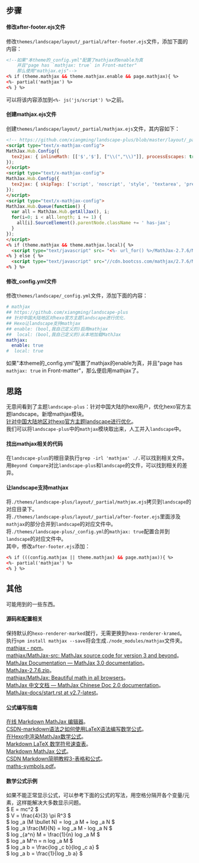 ## 步骤

#### 修改after-footer.ejs文件  
修改`themes/landscape/layout/_partial/after-footer.ejs`文件，添加下面的内容：  
```html
<!--如果"本theme的_config.yml"配置了mathjax的enable为真
    并且"page has `mathjax: true` in Front-matter"
    那么使用"mathjax.ejs"-->
<% if (theme.mathjax && theme.mathjax.enable && page.mathjax){ %>
<%- partial('mathjax') %>
<% } %>
```
可以将该内容添加到`<%- js('js/script') %>`之前。  

#### 创建mathjax.ejs文件  
创建`themes/landscape/layout/_partial/mathjax.ejs`文件，其内容如下：  
```html
<!-- https://github.com/xiangming/landscape-plus/blob/master/layout/_partial/mathjax.ejs -->
<script type="text/x-mathjax-config">
MathJax.Hub.Config({
  tex2jax: { inlineMath: [['$','$'], ["\\(","\\)"]], processEscapes: true }
});
</script>
<script type="text/x-mathjax-config">
MathJax.Hub.Config({
  tex2jax: { skipTags: ['script', 'noscript', 'style', 'textarea', 'pre', 'code'] }
});
</script>
<script type="text/x-mathjax-config">
MathJax.Hub.Queue(function() {
  var all = MathJax.Hub.getAllJax(), i;
  for(i=0; i < all.length; i += 1) {
    all[i].SourceElement().parentNode.className += ' has-jax';
  }
});
</script>
<% if (theme.mathjax && theme.mathjax.local){ %>
  <script type="text/javascript" src= "<%- url_for() %>/MathJax-2.7.6/MathJax.js?config=TeX-AMS-MML_HTMLorMML"></script>
<% } else { %>
  <script type="text/javascript" src="//cdn.bootcss.com/mathjax/2.7.6/MathJax.js?config=TeX-AMS-MML_HTMLorMML"></script>
<% } %>
```

#### 修改_config.yml文件  
修改`themes/landscape/_config.yml`文件，添加下面的内容：  
```yml
# mathjax
## https://github.com/xiangming/landscape-plus
## 针对中国大陆地区对hexo官方主题landscape进行优化.
## Hexo让landscape支持mathjax
## enable: (bool,我自己定义的)启用mathjax
##  local: (bool,我自己定义的)从本地加载MathJax
mathjax:
  enable: true
#  local: true
```
如果"本theme的_config.yml"配置了mathjax的enable为真，并且"page has `mathjax: true` in Front-matter"，那么便启用mathjax了。  


## 思路  
无意间看到了主题`landscape-plus`：针对中国大陆的hexo用户，优化hexo官方主题landscape。新增mathjax模块。  
[针对中国大陆地区对hexo官方主题landscape进行优化](https://github.com/xiangming/landscape-plus)。  
我们可以将`landscape-plus`中的`mathjax`模块取出来，人工并入`landscape`中。  

#### 找出mathjax相关的代码  
在`landscape-plus`的根目录执行`grep -irl 'mathjax' ./.`可以找到相关文件。  
用`Beyond Compare`对比`landscape-plus`和`landscape`的文件，可以找到相关的差异。  

#### 让landscape支持mathjax  
将`./themes/landscape-plus/layout/_partial/mathjax.ejs`拷贝到`landscape`的对应目录下。  
将`./themes/landscape-plus/layout/_partial/after-footer.ejs`里面涉及`mathjax`的部分合并到`landscape`的对应文件中。  
将`./themes/landscape-plus/_config.yml`的`mathjax: true`配置合并到`landscape`的对应文件中。  
其中，修改`after-footer.ejs`添加：
```html
<% if (((config.mathjax || theme.mathjax) && page.mathjax)){ %>
<%- partial('mathjax') %>
<% } %>
```

## 其他  
可能用到的一些东西。  

#### 源码和配置相关  
保持默认的`hexo-renderer-marked`就行，无需更换到`hexo-renderer-kramed`。  
执行`npm install mathjax --save`将会生成`./node_modules/mathjax`文件夹。  
[mathjax - npm](https://www.npmjs.com/package/mathjax)。  
[mathjax/MathJax-src: MathJax source code for version 3 and beyond](https://github.com/mathjax/MathJax-src)。  
[MathJax Documentation — MathJax 3.0 documentation](http://docs.mathjax.org/en/latest/index.html)。  
[MathJax-2.7.6.zip](https://github.com/mathjax/MathJax/archive/2.7.6.zip)。  
[mathjax/MathJax: Beautiful math in all browsers](https://github.com/mathjax/MathJax)。  
[MathJax 中文文档 — MathJax Chinese Doc 2.0 documentation](https://mathjax-chinese-doc.readthedocs.io/en/latest/)。  
[MathJax-docs/start.rst at v2.7-latest](https://github.com/mathjax/MathJax-docs/blob/v2.7-latest/start.rst)。  

#### 公式编写指南  
[在线 Markdown MathJax 编辑器](https://kerzol.github.io/markdown-mathjax/editor.html)。  
[CSDN-markdown语法之如何使用LaTeX语法编写数学公式](https://blog.csdn.net/lanxuezaipiao/article/details/44341645)。  
[在Hexo中渲染MathJax数学公式](https://www.cnblogs.com/wangxin37/p/8185688.html)。  
[Markdown LaTeX 数学符号速查表](https://www.rdtoc.com/tutorial/markdown-latex-tutorial.html)。  
[Markdown MathJax 公式](https://www.rdtoc.com/tutorial/markdown-mathjax-tutorial.html)。  
[CSDN Markdown简明教程3-表格和公式](https://blog.csdn.net/whqet/article/details/44277965)。  
[maths-symbols.pdf](http://mirrors.sjtug.sjtu.edu.cn/ctan/info/symbols/math/maths-symbols.pdf)。  

#### 数学公式示例  
如果不能正常显示公式，可以参考下面的公式的写法，用空格分隔开各个变量/元素，这样能解决大多数显示问题。  
$ E = mc^2 $  
$ V = \frac{4}{3} \pi R^3 $  
$ log _a (M \bullet N) = log _a M + log _a N $  
$ log _a \frac{M}{N} = log _a M - log _a N $  
$ log _{a^n} M = \frac{1}{n} log _a M $  
$ log _a M^n = n log _a M $  
$ log _a b = \frac{log _c b}{log _c a} $  
$ log _a b = \frac{1}{log _b a} $  
